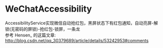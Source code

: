 # WeChatAccessibility
AccessibilityService实现微信自动抢红包，黑屏状态下有红包通知，自动亮屏-解锁(无密码的屏锁)-抢红包-锁屏，一条龙 </br>
参考 Hensen_ 的这篇文章: http://blog.csdn.net/qq_30379689/article/details/53242953#comments
